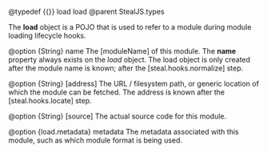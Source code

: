 @typedef {{}} load load
@parent StealJS.types

The **load** object is a POJO that is used to refer to a module during module loading lifecycle hooks.

@option {String} name The [moduleName] of this module. The **name** property always exists on the *load* object. The load object is only created after the module name is known; after the [steal.hooks.normalize] step.

@option {String} [address] The URL / filesystem path, or generic location of which the module can be fetched. The address is known after the [steal.hooks.locate] step.

@option {String} [source] The actual source code for this module.

@option {load.metadata} metadata The metadata associated with this module, such as which module format is being used.
